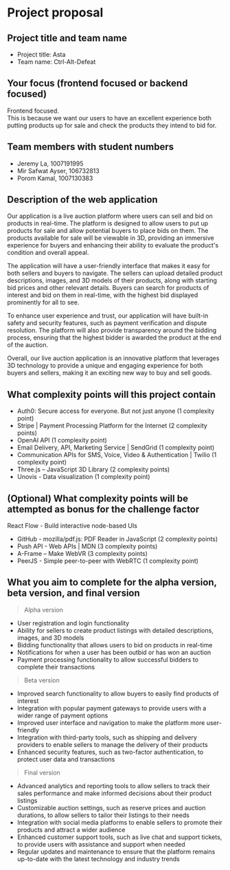 # Project proposal

## Project title and team name

- Project title: Asta
- Team name: Ctrl-Alt-Defeat

## Your focus (frontend focused or backend focused)

Frontend focused.<br />
This is because we want our users to have an excellent experience both putting products up for sale and check the products they intend to bid for.

## Team members with student numbers

- Jeremy La, 1007191995
- Mir Safwat Ayser, 106732813
- Porom Kamal, 1007130383

## Description of the web application

Our application is a live auction platform where users can sell and bid on products in real-time. The platform is designed to allow users to put up products for sale and allow potential buyers to place bids on them. The products available for sale will be viewable in 3D, providing an immersive experience for buyers and enhancing their ability to evaluate the product's condition and overall appeal.<br />

The application will have a user-friendly interface that makes it easy for both sellers and buyers to navigate. The sellers can upload detailed product descriptions, images, and 3D models of their products, along with starting bid prices and other relevant details. Buyers can search for products of interest and bid on them in real-time, with the highest bid displayed prominently for all to see.<br />

To enhance user experience and trust, our application will have built-in safety and security features, such as payment verification and dispute resolution. The platform will also provide transparency around the bidding process, ensuring that the highest bidder is awarded the product at the end of the auction.<br />

Overall, our live auction application is an innovative platform that leverages 3D technology to provide a unique and engaging experience for both buyers and sellers, making it an exciting new way to buy and sell goods.

## What complexity points will this project contain

- Auth0: Secure access for everyone. But not just anyone (1 complexity point)<br/>
- Stripe | Payment Processing Platform for the Internet (2 complexity points)
- OpenAI API (1 complexity point)
- Email Delivery, API, Marketing Service | SendGrid (1 complexity point)
- Communication APIs for SMS, Voice, Video & Authentication | Twilio (1 complexity point)
- Three.js – JavaScript 3D Library (2 complexity points)
- Unovis - Data visualization (1 complexity point)

## (Optional) What complexity points will be attempted as bonus for the challenge factor

React Flow - Build interactive node-based UIs

- GitHub - mozilla/pdf.js: PDF Reader in JavaScript (2 complexity points)
- Push API - Web APIs | MDN (3 complexity points)
- A-Frame – Make WebVR (3 complexity points)
- PeerJS - Simple peer-to-peer with WebRTC (1 complexity point)

## What you aim to complete for the alpha version, beta version, and final version

> Alpha version

- User registration and login functionality
- Ability for sellers to create product listings with detailed descriptions, images, and 3D models
- Bidding functionality that allows users to bid on products in real-time
- Notifications for when a user has been outbid or has won an auction
- Payment processing functionality to allow successful bidders to complete their transactions

> Beta version

- Improved search functionality to allow buyers to easily find products of interest
- Integration with popular payment gateways to provide users with a wider range of payment options
- Improved user interface and navigation to make the platform more user-friendly
- Integration with third-party tools, such as shipping and delivery providers to enable sellers to manage the delivery of their products
- Enhanced security features, such as two-factor authentication, to protect user data and transactions

> Final version

- Advanced analytics and reporting tools to allow sellers to track their sales performance and make informed decisions about their product listings
- Customizable auction settings, such as reserve prices and auction durations, to allow sellers to tailor their listings to their needs
- Integration with social media platforms to enable sellers to promote their products and attract a wider audience
- Enhanced customer support tools, such as live chat and support tickets, to provide users with assistance and support when needed
- Regular updates and maintenance to ensure that the platform remains up-to-date with the latest technology and industry trends
